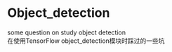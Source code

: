 # Object_detection
some question on study object detection    
在使用TensorFlow object_detection模块时踩过的一些坑
